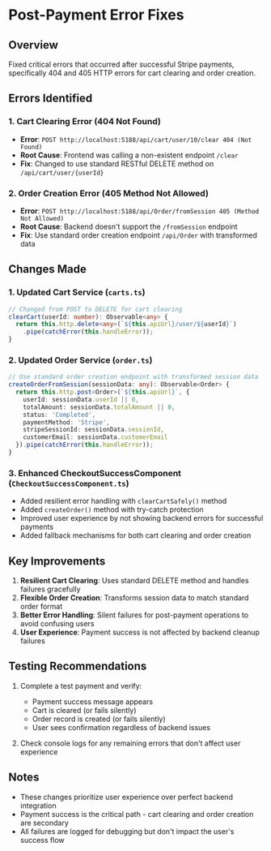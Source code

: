 # Post-Payment Error Fixes

## Overview
Fixed critical errors that occurred after successful Stripe payments, specifically 404 and 405 HTTP errors for cart clearing and order creation.

## Errors Identified

### 1. Cart Clearing Error (404 Not Found)
- **Error**: `POST http://localhost:5188/api/cart/user/10/clear 404 (Not Found)`
- **Root Cause**: Frontend was calling a non-existent endpoint `/clear`
- **Fix**: Changed to use standard RESTful DELETE method on `/api/cart/user/{userId}`

### 2. Order Creation Error (405 Method Not Allowed)
- **Error**: `POST http://localhost:5188/api/Order/fromSession 405 (Method Not Allowed)`
- **Root Cause**: Backend doesn't support the `/fromSession` endpoint
- **Fix**: Use standard order creation endpoint `/api/Order` with transformed data

## Changes Made

### 1. Updated Cart Service (`carts.ts`)
```typescript
// Changed from POST to DELETE for cart clearing
clearCart(userId: number): Observable<any> {
  return this.http.delete<any>(`${this.apiUrl}/user/${userId}`)
    .pipe(catchError(this.handleError));
}
```

### 2. Updated Order Service (`order.ts`)
```typescript
// Use standard order creation endpoint with transformed session data
createOrderFromSession(sessionData: any): Observable<Order> {
  return this.http.post<Order>(`${this.apiUrl}`, {
    userId: sessionData.userId || 0,
    totalAmount: sessionData.totalAmount || 0,
    status: 'Completed',
    paymentMethod: 'Stripe',
    stripeSessionId: sessionData.sessionId,
    customerEmail: sessionData.customerEmail
  }).pipe(catchError(this.handleError));
}
```

### 3. Enhanced CheckoutSuccessComponent (`CheckoutSuccessComponent.ts`)
- Added resilient error handling with `clearCartSafely()` method
- Added `createOrder()` method with try-catch protection
- Improved user experience by not showing backend errors for successful payments
- Added fallback mechanisms for both cart clearing and order creation

## Key Improvements

1. **Resilient Cart Clearing**: Uses standard DELETE method and handles failures gracefully
2. **Flexible Order Creation**: Transforms session data to match standard order format
3. **Better Error Handling**: Silent failures for post-payment operations to avoid confusing users
4. **User Experience**: Payment success is not affected by backend cleanup failures

## Testing Recommendations

1. Complete a test payment and verify:
   - Payment success message appears
   - Cart is cleared (or fails silently)
   - Order record is created (or fails silently)
   - User sees confirmation regardless of backend issues

2. Check console logs for any remaining errors that don't affect user experience

## Notes

- These changes prioritize user experience over perfect backend integration
- Payment success is the critical path - cart clearing and order creation are secondary
- All failures are logged for debugging but don't impact the user's success flow
